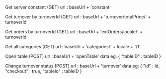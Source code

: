 Get server constant (GET)
url : baseUrl + 'constant'

Get turnover by turnoverId (GET)
url : baseUrl + 'turnover/totalPrice/'  + turnoverId

Get orders by turnoverId (GET)
url : baseUrl + 'extOrders/locale/' + turnoverId

Get all categories (GET)
url : baseUrl + 'categories/' + locale + '/1'

Open table (POST)
url : baseUrl + 'openTable'
data eg: { "tableID" : tableID }

Change turnover status (POST)
url : baseUrl + 'turnover'
data eg: { "id" : id, "checkout" : true, "tableId" : tableID }

